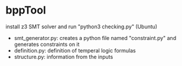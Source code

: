 # bppTool

install z3 SMT solver and run "python3 checking.py" (Ubuntu)

- smt_generator.py: creates a python file named "constraint.py" and generates constraints on it
- definition.py: definition of temperal logic formulas
- structure.py: information from the inputs
